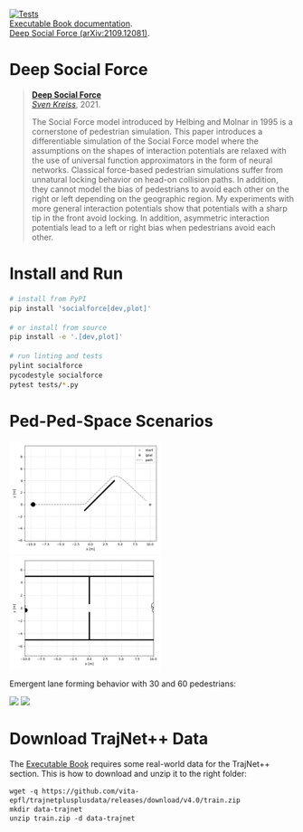 [![Tests](https://github.com/svenkreiss/socialforce/actions/workflows/tests.yml/badge.svg)](https://github.com/svenkreiss/socialforce/actions/workflows/tests.yml)<br />
[Executable Book documentation](https://www.svenkreiss.com/socialforce/).<br />
[Deep Social Force (arXiv:2109.12081)](https://arxiv.org/abs/2109.12081).

# Deep Social Force

> [__Deep Social Force__](https://arxiv.org/abs/2109.12081)<br />
> _[Sven Kreiss](https://www.svenkreiss.com)_, 2021.
>
> The Social Force model introduced by Helbing and Molnar in 1995
> is a cornerstone of pedestrian simulation. This paper
> introduces a differentiable simulation of the Social Force model
> where the assumptions on the shapes of interaction potentials are relaxed
> with the use of universal function approximators in the form of neural
> networks.
> Classical force-based pedestrian simulations suffer from unnatural
> locking behavior on head-on collision paths. In addition, they cannot
> model the bias
> of pedestrians to avoid each other on the right or left depending on
> the geographic region.
> My experiments with more general interaction potentials show that
> potentials with a sharp tip in the front avoid
> locking. In addition, asymmetric interaction potentials lead to a left or right
> bias when pedestrians avoid each other.


# Install and Run

```sh
# install from PyPI
pip install 'socialforce[dev,plot]'

# or install from source
pip install -e '.[dev,plot]'

# run linting and tests
pylint socialforce
pycodestyle socialforce
pytest tests/*.py
```


# Ped-Ped-Space Scenarios

<img src="docs/separator.gif" height=200 />
<img src="docs/gate.gif" height=200 />

Emergent lane forming behavior with 30 and 60 pedestrians:

<img src="docs/walkway_30.gif" height=200 />
<img src="docs/walkway_60.gif" height=200 />


# Download TrajNet++ Data

The [Executable Book](https://www.svenkreiss.com/socialforce/)
requires some real-world data for the TrajNet++ section.
This is how to download and unzip it to the right folder:

```
wget -q https://github.com/vita-epfl/trajnetplusplusdata/releases/download/v4.0/train.zip
mkdir data-trajnet
unzip train.zip -d data-trajnet
```